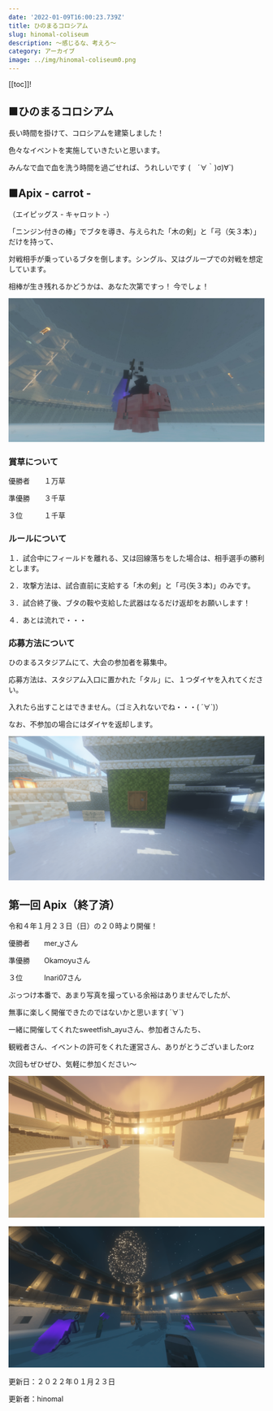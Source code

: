 ```yaml
---
date: '2022-01-09T16:00:23.739Z'
title: ひのまるコロシアム
slug: hinomal-coliseum
description: ～感じるな、考えろ～
category: アーカイブ
image: ../img/hinomal-coliseum0.png
---
```

[[toc]]!

## ■ひのまるコロシアム

長い時間を掛けて、コロシアムを建築しました！

色々なイベントを実施していきたいと思います。

みんなで血で血を洗う時間を過ごせれば、うれしいです (　´∀｀)σ)∀`)

  
## ■Apix  - carrot -

（エイピッグス - キャロット -）

「ニンジン付きの棒」でブタを導き、与えられた「木の剣」と「弓（矢３本）」だけを持って、

対戦相手が乗っているブタを倒します。シングル、又はグループでの対戦を想定しています。

相棒が生き残れるかどうかは、あなた次第ですっ！ 今でしょ！

![](/img/hinomal-coliseum1.png "今でしょ！")

### 賞草について

優勝者　　１万草

準優勝　　３千草

３位　　　１千草

### ルールについて

１．試合中にフィールドを離れる、又は回線落ちをした場合は、相手選手の勝利とします。

２．攻撃方法は、試合直前に支給する「木の剣」と「弓(矢３本)」のみです。

３．試合終了後、ブタの鞍や支給した武器はなるだけ返却をお願いします！

４．あとは流れで・・・

### 応募方法について

ひのまるスタジアムにて、大会の参加者を募集中。

応募方法は、スタジアム入口に置かれた「タル」に、１つダイヤを入れてください。

入れたら出すことはできません。（ゴミ入れないでね・・・( ´∀`)）

なお、不参加の場合にはダイヤを返却します。

![](/img/hinomal-coliseum2.png "ダイヤを入れてねっ！！")

## 第一回 Apix（終了済）

令和４年１月２３日（日）の２０時より開催！

優勝者　　mer_yさん

準優勝　　Okamoyuさん

３位　　　Inari07さん

ぶっつけ本番で、あまり写真を撮っている余裕はありませんでしたが、

無事に楽しく開催できたのではないかと思います( ´∀`)

一緒に開催してくれたsweetfish_ayuさん、参加者さんたち、

観戦者さん、イベントの許可をくれた運営さん、ありがとうございましたorz

次回もぜひぜひ、気軽に参加ください～

![](/img/hinomal-coliseum1-1.png "最終決戦は三つ巴の戦い！！")

![](/img/hinomal-coliseum1-2.png "優勝者は「mer_y」さん！")

  
  
更新日：２０２２年０１月２３日

更新者：hinomal